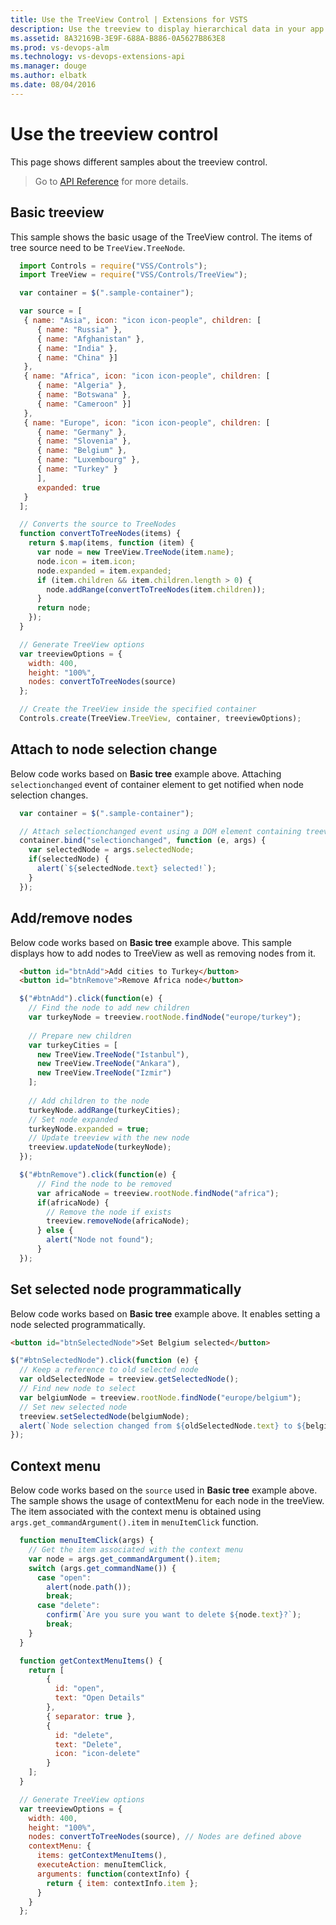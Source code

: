 ```yaml
---
title: Use the TreeView Control | Extensions for VSTS
description: Use the treeview to display hierarchical data in your app for VSTS.
ms.assetid: 8A32169B-3E9F-688A-B886-0A5627B863E8
ms.prod: vs-devops-alm
ms.technology: vs-devops-extensions-api
ms.manager: douge
ms.author: elbatk
ms.date: 08/04/2016
---
```


# Use the treeview control

This page shows different samples about the treeview control.

> Go to [API Reference](../../reference/client/controls/tree.md) for more details.

<a name="basic"></a>

## Basic treeview

This sample shows the basic usage of the TreeView control. The items of tree source need to be `TreeView.TreeNode`.
``` javascript
  import Controls = require("VSS/Controls");
  import TreeView = require("VSS/Controls/TreeView");

  var container = $(".sample-container");

  var source = [
   { name: "Asia", icon: "icon icon-people", children: [
      { name: "Russia" }, 
      { name: "Afghanistan" }, 
      { name: "India" }, 
      { name: "China" }] 
   },
   { name: "Africa", icon: "icon icon-people", children: [
      { name: "Algeria" }, 
      { name: "Botswana" }, 
      { name: "Cameroon" }] 
   },
   { name: "Europe", icon: "icon icon-people", children: [
      { name: "Germany" }, 
      { name: "Slovenia" }, 
      { name: "Belgium" }, 
      { name: "Luxembourg" }, 
      { name: "Turkey" }
      ], 
      expanded: true 
   }
  ];

  // Converts the source to TreeNodes
  function convertToTreeNodes(items) {
    return $.map(items, function (item) {
      var node = new TreeView.TreeNode(item.name);
      node.icon = item.icon;
      node.expanded = item.expanded;
      if (item.children && item.children.length > 0) {
        node.addRange(convertToTreeNodes(item.children));
      }
      return node;
    });
  }

  // Generate TreeView options
  var treeviewOptions = {
    width: 400,
    height: "100%",
    nodes: convertToTreeNodes(source)
  };

  // Create the TreeView inside the specified container
  Controls.create(TreeView.TreeView, container, treeviewOptions);
```
<a name="selectionchange"></a>

## Attach to node selection change

Below code works based on **Basic tree** example above. Attaching `selectionchanged` event of container element to get notified when node selection changes.
``` javascript
  var container = $(".sample-container");

  // Attach selectionchanged event using a DOM element containing treeview
  container.bind("selectionchanged", function (e, args) {
    var selectedNode = args.selectedNode;
    if(selectedNode) {
      alert(`${selectedNode.text} selected!`);
    }
  });
```
<a name="addremove"></a>

## Add/remove nodes
Below code works based on **Basic tree** example above. This sample displays how to add nodes to TreeView as well as removing nodes from it.

``` html
  <button id="btnAdd">Add cities to Turkey</button>
  <button id="btnRemove">Remove Africa node</button>
```

``` javascript
  $("#btnAdd").click(function(e) {
    // Find the node to add new children
    var turkeyNode = treeview.rootNode.findNode("europe/turkey");
    
    // Prepare new children
    var turkeyCities = [
      new TreeView.TreeNode("Istanbul"),
      new TreeView.TreeNode("Ankara"),  
      new TreeView.TreeNode("Izmir")
    ];
    
    // Add children to the node
    turkeyNode.addRange(turkeyCities);
    // Set node expanded
    turkeyNode.expanded = true;
    // Update treeview with the new node 
    treeview.updateNode(turkeyNode);
  });

  $("#btnRemove").click(function(e) {
      // Find the node to be removed
      var africaNode = treeview.rootNode.findNode("africa");
      if(africaNode) {
        // Remove the node if exists
        treeview.removeNode(africaNode);
      } else {
        alert("Node not found");
      }
  });
```
<a name="setselectednode"></a>

## Set selected node programmatically
Below code works based on **Basic tree** example above. It enables setting a node selected programmatically.

```html
<button id="btnSelectedNode">Set Belgium selected</button>
```

``` javascript
$("#btnSelectedNode").click(function (e) {
  // Keep a reference to old selected node
  var oldSelectedNode = treeview.getSelectedNode();
  // Find new node to select
  var belgiumNode = treeview.rootNode.findNode("europe/belgium");
  // Set new selected node 
  treeview.setSelectedNode(belgiumNode);
  alert(`Node selection changed from ${oldSelectedNode.text} to ${belgiumNode.text}`);
});
```

<a name="contextmenu"></a>

## Context menu
Below code works based on the `source` used in **Basic tree** example above. The sample shows the usage of contextMenu for each node in the treeView. The item associated with the context menu is obtained using `args.get_commandArgument().item` in `menuItemClick` function.


``` javascript
  function menuItemClick(args) {
    // Get the item associated with the context menu
    var node = args.get_commandArgument().item;
    switch (args.get_commandName()) {
      case "open":
        alert(node.path());
        break;
      case "delete":
        confirm(`Are you sure you want to delete ${node.text}?`);
        break;
    }
  }

  function getContextMenuItems() {
    return [
        {
          id: "open",
          text: "Open Details"
        },
        { separator: true },
        {
          id: "delete",
          text: "Delete",
          icon: "icon-delete"
        }
    ];
  }

  // Generate TreeView options
  var treeviewOptions = {
    width: 400,
    height: "100%",
    nodes: convertToTreeNodes(source), // Nodes are defined above
    contextMenu: {
      items: getContextMenuItems(),
      executeAction: menuItemClick,
      arguments: function(contextInfo) {
        return { item: contextInfo.item };
      }
    }
  };
```